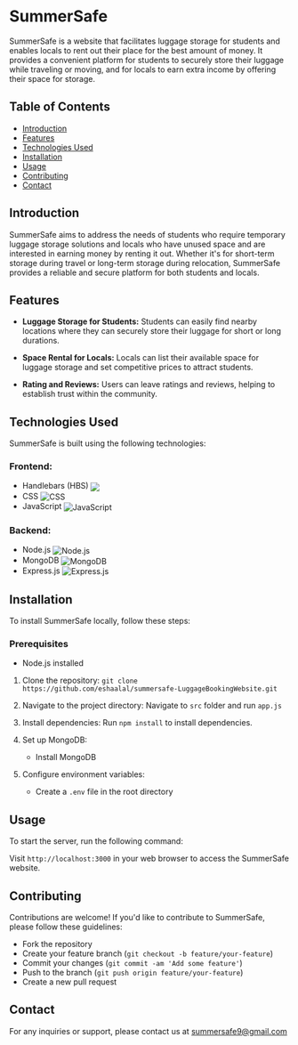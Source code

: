 # SummerSafe

SummerSafe is a website that facilitates luggage storage for students and enables locals to rent out their place for the best amount of money. It provides a convenient platform for students to securely store their luggage while traveling or moving, and for locals to earn extra income by offering their space for storage.

## Table of Contents
- [Introduction](#introduction)
- [Features](#features)
- [Technologies Used](#technologies-used)
- [Installation](#installation)
- [Usage](#usage)
- [Contributing](#contributing)
- [Contact](#contact)

## Introduction

SummerSafe aims to address the needs of students who require temporary luggage storage solutions and locals who have unused space and are interested in earning money by renting it out. Whether it's for short-term storage during travel or long-term storage during relocation, SummerSafe provides a reliable and secure platform for both students and locals.

## Features

- **Luggage Storage for Students:** Students can easily find nearby locations where they can securely store their luggage for short or long durations.

- **Space Rental for Locals:** Locals can list their available space for luggage storage and set competitive prices to attract students.

- **Rating and Reviews:** Users can leave ratings and reviews, helping to establish trust within the community.

## Technologies Used

SummerSafe is built using the following technologies:

### Frontend:
- Handlebars (HBS) <img src="https://img.icons8.com/?size=48&id=0AnXNSSQ3wKp&format=png" style="vertical-align:middle">
- CSS <img src="https://img.icons8.com/ultraviolet/40/000000/css.png" alt="CSS" style="vertical-align:middle">
- JavaScript <img src="https://img.icons8.com/color/48/000000/javascript.png" alt="JavaScript" style="vertical-align:middle">

### Backend:
- Node.js <img src="https://img.icons8.com/color/48/000000/nodejs.png" alt="Node.js" style="vertical-align:middle">
- MongoDB <img src="https://img.icons8.com/color/48/000000/mongodb.png" alt="MongoDB" style="vertical-align:middle">
- Express.js <img src="https://img.icons8.com/ultraviolet/40/000000/api-settings.png" alt="Express.js" style="vertical-align:middle">

## Installation

To install SummerSafe locally, follow these steps:

### Prerequisites
- Node.js installed

1. Clone the repository: `git clone https://github.com/eshaalal/summersafe-LuggageBookingWebsite.git`
2. Navigate to the project directory: Navigate to `src` folder and run `app.js`
3. Install dependencies: Run `npm install` to install dependencies.
   
4. Set up MongoDB:
   - Install MongoDB

5. Configure environment variables:
   - Create a `.env` file in the root directory

## Usage

To start the server, run the following command:


Visit `http://localhost:3000` in your web browser to access the SummerSafe website.

## Contributing

Contributions are welcome! If you'd like to contribute to SummerSafe, please follow these guidelines:
- Fork the repository
- Create your feature branch (`git checkout -b feature/your-feature`)
- Commit your changes (`git commit -am 'Add some feature'`)
- Push to the branch (`git push origin feature/your-feature`)
- Create a new pull request

## Contact

For any inquiries or support, please contact us at [summersafe9@gmail.com](mailto:summersafe9@gmail.com)

